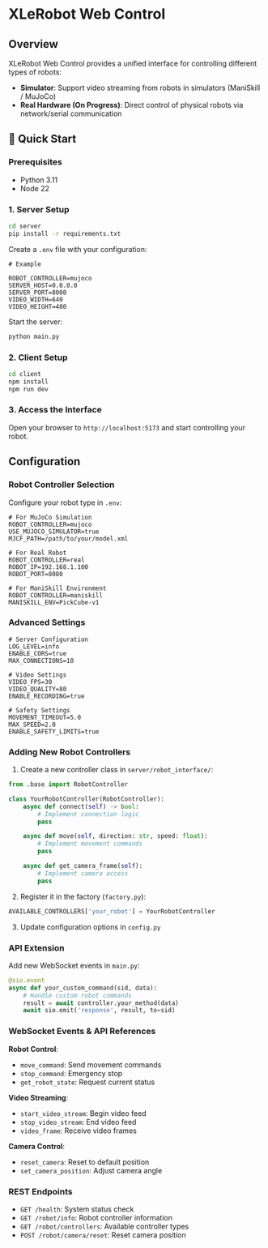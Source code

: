 # XLeRobot Web Control

## Overview

XLeRobot Web Control provides a unified interface for controlling different types of robots:
- **Simulator**: Support video streaming from robots in simulators (ManiSkill / MuJoCo)
- **Real Hardware (On Progress)**: Direct control of physical robots via network/serial communication

## 🚀 Quick Start

### Prerequisites
- Python 3.11
- Node 22


### 1. Server Setup

```bash
cd server
pip install -r requirements.txt
```

Create a `.env` file with your configuration:
```env
# Example

ROBOT_CONTROLLER=mujoco
SERVER_HOST=0.0.0.0
SERVER_PORT=8000
VIDEO_WIDTH=640
VIDEO_HEIGHT=480
```

Start the server:
```bash
python main.py
```

### 2. Client Setup

```bash
cd client
npm install
npm run dev
```

### 3. Access the Interface

Open your browser to `http://localhost:5173` and start controlling your robot.

## Configuration

### Robot Controller Selection

Configure your robot type in `.env`:

```env
# For MuJoCo Simulation
ROBOT_CONTROLLER=mujoco
USE_MUJOCO_SIMULATOR=true
MJCF_PATH=/path/to/your/model.xml

# For Real Robot
ROBOT_CONTROLLER=real
ROBOT_IP=192.168.1.100
ROBOT_PORT=8080

# For ManiSkill Environment
ROBOT_CONTROLLER=maniskill
MANISKILL_ENV=PickCube-v1
```

### Advanced Settings

```env
# Server Configuration
LOG_LEVEL=info
ENABLE_CORS=true
MAX_CONNECTIONS=10

# Video Settings
VIDEO_FPS=30
VIDEO_QUALITY=80
ENABLE_RECORDING=true

# Safety Settings
MOVEMENT_TIMEOUT=5.0
MAX_SPEED=2.0
ENABLE_SAFETY_LIMITS=true
```

### Adding New Robot Controllers

1. Create a new controller class in `server/robot_interface/`:

```python
from .base import RobotController

class YourRobotController(RobotController):
    async def connect(self) -> bool:
        # Implement connection logic
        pass

    async def move(self, direction: str, speed: float):
        # Implement movement commands
        pass

    async def get_camera_frame(self):
        # Implement camera access
        pass
```

2. Register it in the factory (`factory.py`):

```python
AVAILABLE_CONTROLLERS['your_robot'] = YourRobotController
```

3. Update configuration options in `config.py`

### API Extension

Add new WebSocket events in `main.py`:

```python
@sio.event
async def your_custom_command(sid, data):
    # Handle custom robot commands
    result = await controller.your_method(data)
    await sio.emit('response', result, to=sid)
```

### WebSocket Events & API References

**Robot Control**:
- `move_command`: Send movement commands
- `stop_command`: Emergency stop
- `get_robot_state`: Request current status

**Video Streaming**:
- `start_video_stream`: Begin video feed
- `stop_video_stream`: End video feed
- `video_frame`: Receive video frames

**Camera Control**:
- `reset_camera`: Reset to default position
- `set_camera_position`: Adjust camera angle

### REST Endpoints

- `GET /health`: System status check
- `GET /robot/info`: Robot controller information
- `GET /robot/controllers`: Available controller types
- `POST /robot/camera/reset`: Reset camera position
